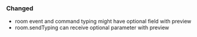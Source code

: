 ### Changed
 - room event and command typing might have optional field with preview
 - room.sendTyping can receive optional parameter with preview